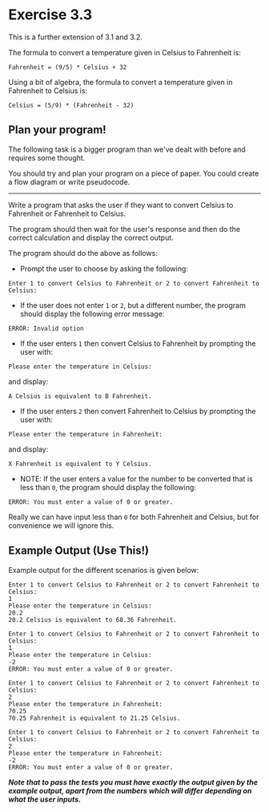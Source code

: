 # Exercise 3.3

This is a further extension of 3.1 and 3.2. 

The formula to convert a temperature given in Celsius to Fahrenheit is:

```Fahrenheit = (9/5) * Celsius + 32```

Using a bit of algebra, the formula to convert a temperature given in Fahrenheit to Celsius is:

```Celsius = (5/9) * (Fahrenheit - 32)```

## Plan your program!
The following task is a bigger program than we've dealt with before and requires some thought. 

You should try and plan your program on a piece of paper. You could create a flow diagram or write pseudocode.

***
Write a program that asks the user if they want to convert Celsius to Fahrenheit or Fahrenheit to Celsius.

The program should then wait for the user's response and then do the correct calculation and display the correct output.

The program should do the above as follows:

* Prompt the user to choose by asking the following:
```
Enter 1 to convert Celsius to Fahrenheit or 2 to convert Fahrenheit to Celsius:
```

* If the user does not enter ``1`` or ``2``, but a different number, the program should display the following error message:

```
ERROR: Invalid option
```
* If the user enters ``1`` then convert Celsius to Fahrenheit by prompting the user with:
```
Please enter the temperature in Celsius:
```
and display:
```
A Celsius is equivalent to B Fahrenheit.
```   
* If the user enters ``2`` then convert Fahrenheit to Celsius by prompting the user with:
```
Please enter the temperature in Fahrenheit:
```
and display:
```
X Fahrenheit is equivalent to Y Celsius.
```   
* NOTE: If the user enters a value for the number to be converted that is less than ``0``, the program should display the following:
```
ERROR: You must enter a value of 0 or greater.
```
Really we can have input less than ``0`` for both Fahrenheit and Celsius, but for convenience we will ignore this.

## Example Output (Use This!) 
Example output for the different scenarios is given below:
```
Enter 1 to convert Celsius to Fahrenheit or 2 to convert Fahrenheit to Celsius:
1
Please enter the temperature in Celsius:
20.2
20.2 Celsius is equivalent to 68.36 Fahrenheit.
```
```
Enter 1 to convert Celsius to Fahrenheit or 2 to convert Fahrenheit to Celsius:
1
Please enter the temperature in Celsius:
-2
ERROR: You must enter a value of 0 or greater.
```
```
Enter 1 to convert Celsius to Fahrenheit or 2 to convert Fahrenheit to Celsius:
2
Please enter the temperature in Fahrenheit:
70.25
70.25 Fahrenheit is equivalent to 21.25 Celsius.
```
```
Enter 1 to convert Celsius to Fahrenheit or 2 to convert Fahrenheit to Celsius:
2
Please enter the temperature in Fahrenheit:
-2
ERROR: You must enter a value of 0 or greater.
```
 
***Note that to pass the tests you must have exactly the output given by the example output, apart from the numbers which will differ depending on what the user inputs.***

